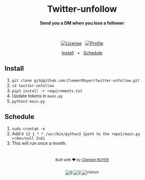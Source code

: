 <h1 align="center">
  Twitter-unfollow
  <br>
</h1>

<h4 align="center">Send you a DM when you lose a follower</h4>


<br>

<div align="center">

[![License][license-img]][license] &nbsp; [![Profile][profile-img]][profile]


<!-- TOC -->
<p align="center">
  <a href="#install">Install</a> &nbsp; • &nbsp;
  <a href="#schedule">Schedule</a>
</p>

<!-- omit in toc -->
## 

</div>


## Install

1) `git clone git@github.com:ClementRoyer/twitter-unfollow.git`
2) `cd twitter-unfollow`
3) `pip3 install -r requirements.txt`
4) Update tokens in `main.py`
5) `python3 main.py`


## Schedule

1) `sudo crontab -e`
2) Add `0 12 1 * * /usr/bin/python3 {path to the repo}/main.py >/dev/null 2>&1`
3) This will run once a month.
<!-- footer -->

<!-- omit in toc -->
#

<div align="center"> 
  <sub>Built with ❤︎ by
  <a href="https://www.linkedin.com/in/cl%C3%A9ment-royer/">Clément ROYER</a> 
<br><br>

[![0](https://img.shields.io/badge/Usage_Policy-black.svg?style=flat&logo=Markdown&logoColor=white&labelColor=black&color=black)][license] [![0](https://img.shields.io/badge/Clément_royer-black.svg?style=flat&logo=Linkedin&labelColor=black&color=black)][Linkedin] ![visitors](https://visitor-badge.glitch.me/badge?page_id=clementroyer_twitter-unfollow----tag)
</div>

<!-- omit in toc -->
# 

<!-- links -->
[linkedin]: https://www.linkedin.com/in/cl%C3%A9ment-royer/
[license]: ./LICENSE
[changelog]: ./changelog
[documentation]: .
[profile]: https://github.com/ClementRoyer


<!-- Images -->
[changelog-img]: https://img.shields.io/badge/Changelog-black.svg?&style=for-the-badge&logo=Markdown&logoColor=white
[profile-img]: https://img.shields.io/badge/my_profile-black.svg?&style=for-the-badge&logo=github&logoColor=white
[license-img]: https://img.shields.io/badge/license-black.svg?&style=for-the-badge&logo=Markdown&logoColor=white
[documentation-img]: https://img.shields.io/badge/documentation-black.svg?&style=for-the-badge&logo=mail.ru&logoColor=white